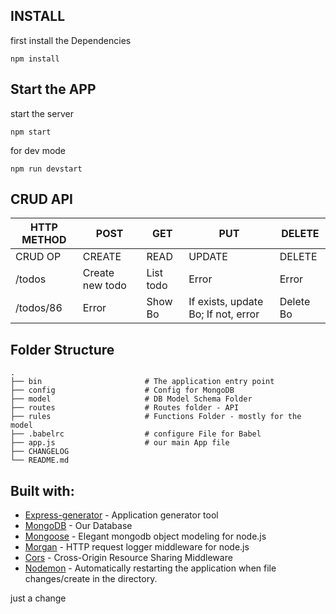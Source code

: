 ## INSTALL

first install the Dependencies
```
npm install
```


## Start the APP
start the server
```
npm start
```

for dev mode
```
npm run devstart
```

## CRUD API ##
| HTTP METHOD | POST             | GET       | PUT         | DELETE |
| ----------- | ---------------- | --------- | ----------- | ------ |
| CRUD OP     | CREATE           | READ      | UPDATE      | DELETE |
| /todos      | Create new todo  | List todo | Error       | Error  |
| /todos/86   | Error            | Show Bo   | If exists, update Bo; If not, error | Delete Bo |


## Folder Structure

    .
    ├── bin                       # The application entry point
    ├── config                    # Config for MongoDB
    ├── model                     # DB Model Schema Folder
    ├── routes                    # Routes folder - API
    ├── rules                     # Functions Folder - mostly for the model
    ├── .babelrc                  # configure File for Babel
    ├── app.js                    # our main App file
    ├── CHANGELOG                 
    └── README.md

## Built with:
* [Express-generator](https://expressjs.com/en/starter/generator.html) -  Application generator tool
* [MongoDB](https://www.mongodb.com/) -  Our Database
* [Mongoose](https://mongoosejs.com/) - Elegant mongodb object modeling for node.js
* [Morgan](https://www.npmjs.com/package/morgan) - HTTP request logger middleware for node.js
* [Cors](https://www.npmjs.com/package/cors) - Cross-Origin Resource Sharing Middleware
* [Nodemon](https://www.npmjs.com/package/nodemon) - Automatically restarting the application when file changes/create in the directory.

just a change
